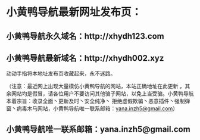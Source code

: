 <h1>小黄鸭导航最新网址发布页：</h1>
<h2>小黄鸭导航永久域名：http://xhydh123.com</h2>
<h2>小黄鸭导航最新域名：http://xhydh002.xyz</h2>

动动手指将本地址发布页收藏起来，永不迷路。

（注意：最近网上出现大量模仿小黄鸭导航的网站，本站正确地址在此更新 ，其余网站均是假冒，请各位用户不要访问其他骗子网站，以免上当受骗。小黄鸭导航本着宗旨：收录全面丶更新及时丶安全纯净丶 拒绝虚假欺骗丶恶意插件丶强制弹窗丶病毒木马网站，小黄鸭导航唯一联系邮箱：yana.inzh5@gmail.com）
<h2>小黄鸭导航唯一联系邮箱：yana.inzh5@gmail.com</h2>
